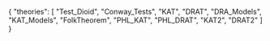 {
    "theories": [
        "Test_Dioid",
        "Conway_Tests",
        "KAT",
        "DRAT",
        "DRA_Models",
        "KAT_Models",
        "FolkTheorem",
        "PHL_KAT",
        "PHL_DRAT",
        "KAT2",
        "DRAT2"
    ]
}